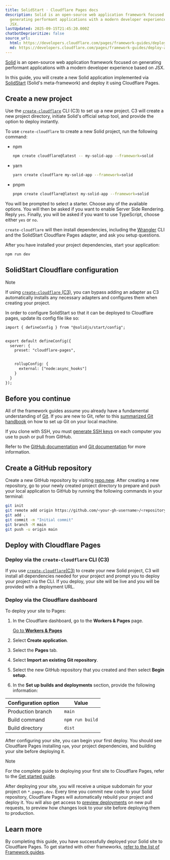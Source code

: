 ```yaml
---
title: SolidStart · Cloudflare Pages docs
description: Solid is an open-source web application framework focused on
  generating performant applications with a modern developer experience based on
  JSX.
lastUpdated: 2025-09-15T21:45:20.000Z
chatbotDeprioritize: false
source_url:
  html: https://developers.cloudflare.com/pages/framework-guides/deploy-a-solid-start-site/
  md: https://developers.cloudflare.com/pages/framework-guides/deploy-a-solid-start-site/index.md
---
```


[Solid](https://www.solidjs.com/) is an open-source web application framework focused on generating performant applications with a modern developer experience based on JSX.

In this guide, you will create a new Solid application implemented via [SolidStart](https://start.solidjs.com/getting-started/what-is-solidstart) (Solid's meta-framework) and deploy it using Cloudflare Pages.

## Create a new project

Use the [`create-cloudflare`](https://www.npmjs.com/package/create-cloudflare) CLI (C3) to set up a new project. C3 will create a new project directory, initiate Solid's official setup tool, and provide the option to deploy instantly.

To use `create-cloudflare` to create a new Solid project, run the following command:

* npm

  ```sh
  npm create cloudflare@latest -- my-solid-app --framework=solid
  ```

* yarn

  ```sh
  yarn create cloudflare my-solid-app --framework=solid
  ```

* pnpm

  ```sh
  pnpm create cloudflare@latest my-solid-app --framework=solid
  ```

You will be prompted to select a starter. Choose any of the available options. You will then be asked if you want to enable Server Side Rendering. Reply `yes`. Finally, you will be asked if you want to use TypeScript, choose either `yes` or `no`.

`create-cloudflare` will then install dependencies, including the [Wrangler](https://developers.cloudflare.com/workers/wrangler/install-and-update/#check-your-wrangler-version) CLI and the SolidStart Cloudflare Pages adapter, and ask you setup questions.

After you have installed your project dependencies, start your application:

```sh
npm run dev
```

## SolidStart Cloudflare configuration

Note

If using [`create-cloudflare` (C3)](https://www.npmjs.com/package/create-cloudflare), you can bypass adding an adapter as C3 automatically installs any necessary adapters and configures them when creating your project.

In order to configure SolidStart so that it can be deployed to Cloudflare pages, update its config file like so:

```diff
import { defineConfig } from "@solidjs/start/config";


export default defineConfig({
  server: {
    preset: "cloudflare-pages",


    rollupConfig: {
      external: ["node:async_hooks"]
    }
  }
});
```

## Before you continue

All of the framework guides assume you already have a fundamental understanding of [Git](https://git-scm.com/). If you are new to Git, refer to this [summarized Git handbook](https://guides.github.com/introduction/git-handbook/) on how to set up Git on your local machine.

If you clone with SSH, you must [generate SSH keys](https://docs.github.com/en/github/authenticating-to-github/connecting-to-github-with-ssh/generating-a-new-ssh-key-and-adding-it-to-the-ssh-agent) on each computer you use to push or pull from GitHub.

Refer to the [GitHub documentation](https://guides.github.com/introduction/git-handbook/) and [Git documentation](https://git-scm.com/book/en/v2) for more information.

## Create a GitHub repository

Create a new GitHub repository by visiting [repo.new](https://repo.new). After creating a new repository, go to your newly created project directory to prepare and push your local application to GitHub by running the following commands in your terminal:

```sh
git init
git remote add origin https://github.com/<your-gh-username>/<repository-name>
git add .
git commit -m "Initial commit"
git branch -M main
git push -u origin main
```

## Deploy with Cloudflare Pages

### Deploy via the `create-cloudflare` CLI (C3)

If you use [`create-cloudflare`(C3)](https://www.npmjs.com/package/create-cloudflare) to create your new Solid project, C3 will install all dependencies needed for your project and prompt you to deploy your project via the CLI. If you deploy, your site will be live and you will be provided with a deployment URL.

### Deploy via the Cloudflare dashboard

To deploy your site to Pages:

1. In the Cloudflare dashboard, go to the **Workers & Pages** page.

   [Go to **Workers & Pages**](https://dash.cloudflare.com/?to=/:account/workers-and-pages)

2. Select **Create application**.

3. Select the **Pages** tab.

4. Select **Import an existing Git repository**.

5. Select the new GitHub repository that you created and then select **Begin setup**.

6. In the **Set up builds and deployments** section, provide the following information:

| Configuration option | Value |
| - | - |
| Production branch | `main` |
| Build command | `npm run build` |
| Build directory | `dist` |

After configuring your site, you can begin your first deploy. You should see Cloudflare Pages installing `npm`, your project dependencies, and building your site before deploying it.

Note

For the complete guide to deploying your first site to Cloudflare Pages, refer to the [Get started guide](https://developers.cloudflare.com/pages/get-started/).

After deploying your site, you will receive a unique subdomain for your project on `*.pages.dev`. Every time you commit new code to your Solid repository, Cloudflare Pages will automatically rebuild your project and deploy it. You will also get access to [preview deployments](https://developers.cloudflare.com/pages/configuration/preview-deployments/) on new pull requests, to preview how changes look to your site before deploying them to production.

## Learn more

By completing this guide, you have successfully deployed your Solid site to Cloudflare Pages. To get started with other frameworks, [refer to the list of Framework guides](https://developers.cloudflare.com/pages/framework-guides/).
